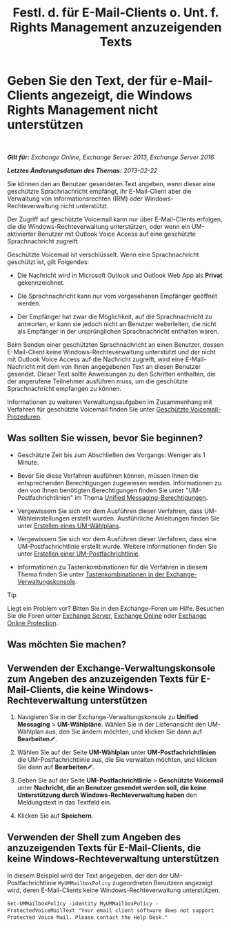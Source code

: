 ﻿---
title: 'Festl. d. für E-Mail-Clients o. Unt. f. Rights Management anzuzeigenden Texts'
TOCTitle: Geben Sie den Text, der für e-Mail-Clients angezeigt, die Windows Rights Management nicht unterstützen
ms:assetid: a9b2238a-b534-469c-a0c3-2768bc3d005b
ms:mtpsurl: https://technet.microsoft.com/de-de/library/Ee423552(v=EXCHG.150)
ms:contentKeyID: 52062767
ms.date: 05/23/2018
mtps_version: v=EXCHG.150
ms.translationtype: MT
---

# Geben Sie den Text, der für e-Mail-Clients angezeigt, die Windows Rights Management nicht unterstützen

 

_**Gilt für:** Exchange Online, Exchange Server 2013, Exchange Server 2016_

_**Letztes Änderungsdatum des Themas:** 2013-02-22_

Sie können den an Benutzer gesendeten Text angeben, wenn dieser eine geschützte Sprachnachricht empfängt, ihr E-Mail-Client aber die Verwaltung von Informationsrechten (IRM) oder Windows-Rechteverwaltung nicht unterstützt.

Der Zugriff auf geschützte Voicemail kann nur über E-Mail-Clients erfolgen, die die Windows-Rechteverwaltung unterstützen, oder wenn ein UM-aktivierter Benutzer mit Outlook Voice Access auf eine geschützte Sprachnachricht zugreift.

Geschützte Voicemail ist verschlüsselt. Wenn eine Sprachnachricht geschützt ist, gilt Folgendes:

  - Die Nachricht wird in Microsoft Outlook und Outlook Web App als **Privat** gekennzeichnet.

  - Die Sprachnachricht kann nur vom vorgesehenen Empfänger geöffnet werden.

  - Der Empfänger hat zwar die Möglichkeit, auf die Sprachnachricht zu antworten, er kann sie jedoch nicht an Benutzer weiterleiten, die nicht als Empfänger in der ursprünglichen Sprachnachricht enthalten waren.

Beim Senden einer geschützten Sprachnachricht an einen Benutzer, dessen E-Mail-Client keine Windows-Rechteverwaltung unterstützt und der nicht mit Outlook Voice Access auf die Nachricht zugreift, wird eine E-Mail-Nachricht mit dem von Ihnen angegebenen Text an diesen Benutzer gesendet. Dieser Text sollte Anweisungen zu den Schritten enthalten, die der angerufene Teilnehmer ausführen muss, um die geschützte Sprachnachricht empfangen zu können.

Informationen zu weiteren Verwaltungsaufgaben im Zusammenhang mit Verfahren für geschützte Voicemail finden Sie unter [Geschützte Voicemail-Prozeduren](https://technet.microsoft.com/de-de/library/JJ938013(v=EXCHG.150)).

## Was sollten Sie wissen, bevor Sie beginnen?

  - Geschätzte Zeit bis zum Abschließen des Vorgangs: Weniger als 1 Minute.

  - Bevor Sie diese Verfahren ausführen können, müssen Ihnen die entsprechenden Berechtigungen zugewiesen werden. Informationen zu den von Ihnen benötigten Berechtigungen finden Sie unter "UM-Postfachrichtlinien" im Thema [Unified Messaging-Berechtigungen](unified-messaging-permissions-exchange-2013-help.md).

  - Vergewissern Sie sich vor dem Ausführen dieser Verfahren, dass UM-Wähleinstellungen erstellt wurden. Ausführliche Anleitungen finden Sie unter [Erstellen eines UM-Wählplans](https://technet.microsoft.com/de-de/library/Bb123819(v=EXCHG.150)).

  - Vergewissern Sie sich vor dem Ausführen dieser Verfahren, dass eine UM-Postfachrichtlinie erstellt wurde. Weitere Informationen finden Sie unter [Erstellen einer UM-Postfachrichtlinie](https://technet.microsoft.com/de-de/library/Bb123510(v=EXCHG.150)).

  - Informationen zu Tastenkombinationen für die Verfahren in diesem Thema finden Sie unter [Tastenkombinationen in der Exchange-Verwaltungskonsole](keyboard-shortcuts-in-the-exchange-admin-center-exchange-online-protection-help.md).


> [!TIP]
> Liegt ein Problem vor? Bitten Sie in den Exchange-Foren um Hilfe. Besuchen Sie die Foren unter <A href="https://go.microsoft.com/fwlink/p/?linkid=60612">Exchange Server</A>, <A href="https://go.microsoft.com/fwlink/p/?linkid=267542">Exchange Online</A> oder <A href="https://go.microsoft.com/fwlink/p/?linkid=285351">Exchange Online Protection</A>..



## Was möchten Sie machen?

## Verwenden der Exchange-Verwaltungskonsole zum Angeben des anzuzeigenden Texts für E-Mail-Clients, die keine Windows-Rechteverwaltung unterstützen

1.  Navigieren Sie in der Exchange-Verwaltungskonsole zu **Unified Messaging** \> **UM-Wählpläne**. Wählen Sie in der Listenansicht den UM-Wählplan aus, den Sie ändern möchten, und klicken Sie dann auf **Bearbeiten**![Bearbeitungssymbol](images/Bb124582.6f53ccb2-1f13-4c02-bea0-30690e6ea71d(EXCHG.150).gif "Bearbeitungssymbol").

2.  Wählen Sie auf der Seite **UM-Wählplan** unter **UM-Postfachrichtlinien** die UM-Postfachrichtlinie aus, die Sie verwalten möchten, und klicken Sie dann auf **Bearbeiten**![Bearbeitungssymbol](images/Bb124582.6f53ccb2-1f13-4c02-bea0-30690e6ea71d(EXCHG.150).gif "Bearbeitungssymbol").

3.  Geben Sie auf der Seite **UM-Postfachrichtlinie** \> **Geschützte Voicemail** unter **Nachricht, die an Benutzer gesendet werden soll, die keine Unterstützung durch Windows-Rechteverwaltung haben** den Meldungstext in das Textfeld ein.

4.  Klicken Sie auf **Speichern**.

## Verwenden der Shell zum Angeben des anzuzeigenden Texts für E-Mail-Clients, die keine Windows-Rechteverwaltung unterstützen

In diesem Beispiel wird der Text angegeben, der den der UM-Postfachrichtlinie `MyUMMailboxPolicy` zugeordneten Benutzern angezeigt wird, deren E-Mail-Clients keine Windows-Rechteverwaltung unterstützen.

    Set-UMMailboxPolicy -identity MyUMMailboxPolicy -ProtectedVoiceMailText "Your email client software does not support Protected Voice Mail. Please contact the Help Desk."

